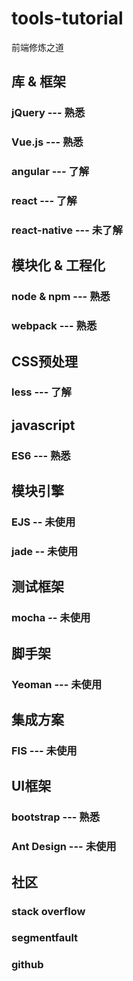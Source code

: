# tools-tutorial
前端修炼之道

## 库 & 框架

### jQuery --- 熟悉

### Vue.js --- 熟悉

### angular --- 了解

### react --- 了解

### react-native --- 未了解

## 模块化 & 工程化

### node & npm --- 熟悉

### webpack --- 熟悉 

## CSS预处理

### less --- 了解

## javascript

### ES6 --- 熟悉

## 模块引擎

### EJS -- 未使用

### jade -- 未使用

## 测试框架

### mocha -- 未使用

## 脚手架

### Yeoman --- 未使用

## 集成方案

### FIS --- 未使用

## UI框架

### bootstrap --- 熟悉

### Ant Design --- 未使用

## 社区

### stack overflow

### segmentfault

### github
